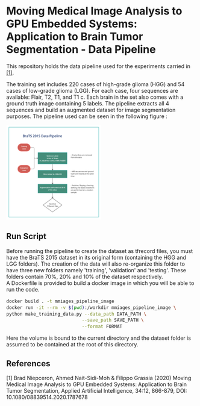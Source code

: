 # Moving Medical Image Analysis to GPU Embedded Systems: Application to Brain Tumor Segmentation - Data Pipeline

This repository holds the data pipeline used for the experiments carried in [[1]](#1).

The training set includes 220 cases of high-grade glioma (HGG) and 54 cases of low-grade glioma (LGG). For each case, four sequences are available: Flair, T2, T1, and T1 c. Each brain in the set also comes with a ground truth image containing 5 labels. The pipeline extracts all 4 sequences and build an augmented dataset for image segmentation purposes. The pipeline used can be seen in the following figure : 

<img src='./figures/pipeline.png' width="50%"> 


## Run Script


Before running the pipeline to create the dataset as tfrecord files, you must have the BraTS 2015 dataset in its original form (containing the HGG and LGG folders). The creation of the data will also re-organize this folder to have three new folders namely 'training', 'validation' and 'testing'. These folders contain 70%, 20% and 10% of the dataset respectively. <br>
A Dockerfile is provided to build a docker image in which you will be able to run the code.

```bash 
docker build . -t mmiages_pipeline_image
docker run -it --rm -v $(pwd):/workdir mmiages_pipeline_image \
python make_training_data.py --data_path DATA_PATH \
                            --save_path SAVE_PATH \
                            --format FORMAT
```

Here the volume is bound to the current directory and the dataset folder is assumed to be contained at the root of this directory.

## References
<a id="1">[1]</a> 
 Brad Niepceron, Ahmed Nait-Sidi-Moh & Filippo Grassia (2020) 
 Moving Medical Image Analysis to GPU Embedded Systems: Application to Brain Tumor Segmentation, Applied Artificial Intelligence,
 34:12, 866-879, DOI: 10.1080/08839514.2020.1787678

